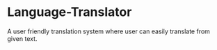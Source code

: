 # Language-Translator
A user friendly translation system where user can easily translate from given text. 
